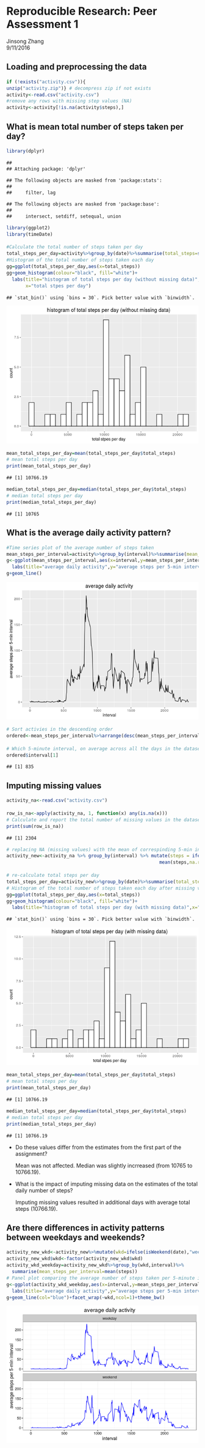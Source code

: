 # Reproducible Research: Peer Assessment 1
Jinsong Zhang  
9/11/2016  

## Loading and preprocessing the data


```r
if (!exists("activity.csv")){
unzip("activity.zip")} # decompress zip if not exists
activity<-read.csv("activity.csv")
#remove any rows with missing step values (NA)  
activity<-activity[!is.na(activity$steps),]
```


## What is mean total number of steps taken per day?

```r
library(dplyr)
```

```
## 
## Attaching package: 'dplyr'
```

```
## The following objects are masked from 'package:stats':
## 
##     filter, lag
```

```
## The following objects are masked from 'package:base':
## 
##     intersect, setdiff, setequal, union
```

```r
library(ggplot2)
library(timeDate)

#Calculate the total number of steps taken per day
total_steps_per_day=activity%>%group_by(date)%>%summarise(total_steps=sum(steps))
#Histogram of the total number of steps taken each day
gg=ggplot(total_steps_per_day,aes(x=total_steps))
gg+geom_histogram(colour="black", fill="white")+
  labs(title="histogram of total steps per day (without missing data)",
       x="total stpes per day")
```

```
## `stat_bin()` using `bins = 30`. Pick better value with `binwidth`.
```

![](PA1_template_files/figure-html/unnamed-chunk-2-1.png)<!-- -->

```r
mean_total_steps_per_day=mean(total_steps_per_day$total_steps)
# mean total steps per day
print(mean_total_steps_per_day)
```

```
## [1] 10766.19
```

```r
median_total_steps_per_day=median(total_steps_per_day$total_steps)
# median total steps per day
print(median_total_steps_per_day)
```

```
## [1] 10765
```

## What is the average daily activity pattern?

```r
#Time series plot of the average number of steps taken
mean_steps_per_interval=activity%>%group_by(interval)%>%summarise(mean_steps_per_interval=mean(steps))
g<-ggplot(mean_steps_per_interval,aes(x=interval,y=mean_steps_per_interval))+
  labs(title="average daily activity",y="average steps per 5-min interval")
g+geom_line()
```

![](PA1_template_files/figure-html/unnamed-chunk-3-1.png)<!-- -->

```r
# Sort activies in the descending order
ordered<-mean_steps_per_interval%>%arrange(desc(mean_steps_per_interval))

# Which 5-minute interval, on average across all the days in the dataset,contains the maximum number of steps?
ordered$interval[1]
```

```
## [1] 835
```


## Imputing missing values

```r
activity_na<-read.csv("activity.csv")

row_is_na<-apply(activity_na, 1, function(x) any(is.na(x)))
# Calculate and report the total number of missing values in the dataset (i.e. the total number of rows with NAs)
print(sum(row_is_na))
```

```
## [1] 2304
```

```r
# replacing NA (missing values) with the mean of correspinding 5-min intervals
activity_new<-activity_na %>% group_by(interval) %>% mutate(steps = ifelse(is.na(steps),
                                                        mean(steps,na.rm=T), steps))

# re-calculate total steps per day
total_steps_per_day=activity_new%>%group_by(date)%>%summarise(total_steps=sum(steps))
# Histogram of the total number of steps taken each day after missing values are imputed
gg=ggplot(total_steps_per_day,aes(x=total_steps))
gg+geom_histogram(colour="black", fill="white")+
  labs(title="histogram of total steps per day (with missing data)",x="total stpes per day")
```

```
## `stat_bin()` using `bins = 30`. Pick better value with `binwidth`.
```

![](PA1_template_files/figure-html/unnamed-chunk-4-1.png)<!-- -->

```r
mean_total_steps_per_day=mean(total_steps_per_day$total_steps)
# mean total steps per day
print(mean_total_steps_per_day)
```

```
## [1] 10766.19
```

```r
median_total_steps_per_day=median(total_steps_per_day$total_steps)
# median total steps per day
print(median_total_steps_per_day)
```

```
## [1] 10766.19
```
- Do these values differ from the estimates from the first part of the assignment? 

     Mean was not affected. Median was slightly incrreased (from 10765 to 10766.19).

- What is the impact of imputing missing data on the estimates of the total daily number of steps?

     Imputing missing values resulted in additional days with average total steps (10766.19).


## Are there differences in activity patterns between weekdays and weekends?

```r
activity_new_wkd<-activity_new%>%mutate(wkd=ifelse(isWeekend(date),"weekend","weekday"))
activity_new_wkd$wkd<-factor(activity_new_wkd$wkd)
activity_wkd_weekday=activity_new_wkd%>%group_by(wkd,interval)%>%
  summarise(mean_steps_per_interval=mean(steps))
# Panel plot comparing the average number of steps taken per 5-minute interval across weekdays and weekends
g<-ggplot(activity_wkd_weekday,aes(x=interval,y=mean_steps_per_interval))+
  labs(title="average daily activity",y="average steps per 5-min interval")
g+geom_line(col="blue")+facet_wrap(~wkd,ncol=1)+theme_bw()
```

![](PA1_template_files/figure-html/unnamed-chunk-5-1.png)<!-- -->

